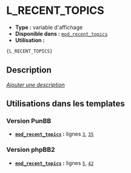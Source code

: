 # L_RECENT_TOPICS
* __Type :__ variable d'affichage
* __Disponible dans :__ [`mod_recent_topics`](../tpl/var/mod_recent_topics.md)
* __Utilisation :__

```html
{L_RECENT_TOPICS}
```

## Description
[*Ajouter une description*](https://fa-tvars.appspot.com/var/L_RECENT_TOPICS)

## Utilisations dans les templates

### Version PunBB
* __[`mod_recent_topics`](../tpl/var/mod_recent_topics.md#readme) :__ lignes [`3`](../tpl/src/punbb/mod_recent_topics.tpl#L3), [`35`](../tpl/src/punbb/mod_recent_topics.tpl#L35)

### Version phpBB2
* __[`mod_recent_topics`](../tpl/var/mod_recent_topics.md#readme) :__ lignes [`5`](../tpl/src/subsilver/mod_recent_topics.tpl#L5), [`42`](../tpl/src/subsilver/mod_recent_topics.tpl#L42)